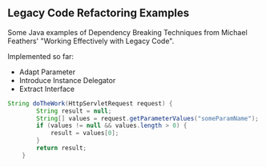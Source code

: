 ## Legacy Code Refactoring Examples ##

Some Java examples of Dependency Breaking Techniques from Michael Feathers' "Working Effectively with Legacy Code".

Implemented so far:

* Adapt Parameter
* Introduce Instance Delegator
* Extract Interface


````java
String doTheWork(HttpServletRequest request) {
		String result = null;
		String[] values = request.getParameterValues("someParamName");
		if (values != null && values.length > 0) {
			result = values[0];
		}
		return result;
	}

````

